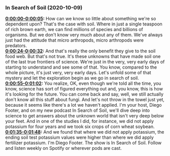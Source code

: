 ### In Search of Soil  (2020-10-09)
**[0:00:00-0:00:05](https://insearchofsoil.libsyn.com/welcome-to-in-search-of-soil-trailer#t=0:00:00):**  How can we know so little about something we're so dependent upon?  That's the case with soil.  Where in just a single teaspoon of rich brown earth, we can find millions of species and billions of organisms.  But we don't know very much about any of them.  We've always just had the attitude that micro arthropods, micro arthropods were predators.  
**[0:00:24-0:00:32](https://insearchofsoil.libsyn.com/welcome-to-in-search-of-soil-trailer#t=0:00:24):**  And that's really the only benefit they give to the soil food web. But that's not true.  It's these unknowns that have made soil one of the last true frontiers of science.  We're just in the very, very early days of starting to understand and see some of that.  You know, compared to the whole picture, it's just very, very early days.  Let's unfold some of that mystery and let the exploration begin as we go in search of soil.  
**[0:00:55-0:01:02](https://insearchofsoil.libsyn.com/welcome-to-in-search-of-soil-trailer#t=0:00:55):**  You realize, OK, even though we're told all the time, you know, science has sort of figured everything out and, you know, this is how it's looking for the future.  You can come back and say, well, we still actually don't know all this stuff about fungi.  And let's not throw in the towel just yet, because it seems like there's a lot we haven't applied.  I'm your host, Diego Footer, and on my new podcast In Search of Soil, we'll dive deep into science to get answers about the unknown world that isn't very deep below your feet.  And in one of the studies I did, for instance, we did not apply potassium for four years and we took six crops of corn wheat soybean.  
**[0:01:35-0:01:48](https://insearchofsoil.libsyn.com/welcome-to-in-search-of-soil-trailer#t=0:01:35):**  And we found that where we did not apply potassium, the ending soil test potassium values were higher than where we did apply fertilizer potassium.  I'm Diego Footer. The show is In Search of Soil.  Follow and listen weekly on Spotify or wherever pods are cast.  